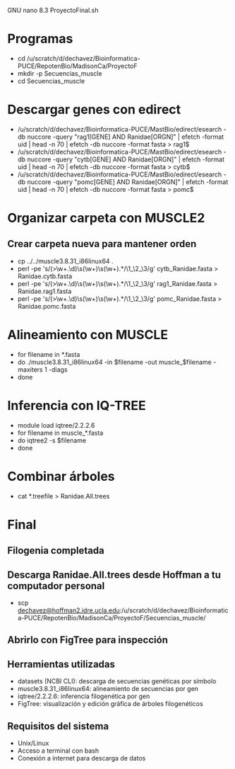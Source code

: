   GNU nano 8.3                                                                            ProyectoFinal.sh
# Programas

* cd /u/scratch/d/dechavez/Bioinformatica-PUCE/RepotenBio/MadisonCa/ProyectoF
* mkdir -p Secuencias_muscle
* cd Secuencias_muscle

# Descargar genes con edirect

* /u/scratch/d/dechavez/Bioinformatica-PUCE/MastBio/edirect/esearch -db nuccore -query "rag1[GENE] AND Ranidae[ORGN]" | efetch -format uid | head -n 70 | efetch -db nuccore -format fasta > rag1$
* /u/scratch/d/dechavez/Bioinformatica-PUCE/MastBio/edirect/esearch -db nuccore -query "cytb[GENE] AND Ranidae[ORGN]" | efetch -format uid | head -n 70 | efetch -db nuccore -format fasta > cytb$
* /u/scratch/d/dechavez/Bioinformatica-PUCE/MastBio/edirect/esearch -db nuccore -query "pomc[GENE] AND Ranidae[ORGN]" | efetch -format uid | head -n 70 | efetch -db nuccore -format fasta > pomc$

# Organizar carpeta con MUSCLE2

## Crear carpeta nueva para mantener orden
* cp ../../muscle3.8.31_i86linux64 .
* perl -pe 's/(>\w+.\d)\s(\w+)\s(\w+).*/\1_\2_\3/g' cytb_Ranidae.fasta > Ranidae.cytb.fasta
* perl -pe 's/(>\w+.\d)\s(\w+)\s(\w+).*/\1_\2_\3/g' rag1_Ranidae.fasta > Ranidae.rag1.fasta
* perl -pe 's/(>\w+.\d)\s(\w+)\s(\w+).*/\1_\2_\3/g' pomc_Ranidae.fasta > Ranidae.pomc.fasta


# Alineamiento con MUSCLE
* for filename in *.fasta
* do ./muscle3.8.31_i86linux64 -in $filename -out muscle_$filename -maxiters 1 -diags
* done

# Inferencia con IQ-TREE
* module load iqtree/2.2.2.6
* for filename in muscle_*.fasta
* do iqtree2 -s $filename
* done

# Combinar árboles
* cat *.treefile > Ranidae.All.trees

# Final
## Filogenia completada
## Descarga Ranidae.All.trees desde Hoffman a tu computador personal
* scp dechavez@hoffman2.idre.ucla.edu:/u/scratch/d/dechavez/Bioinformatica-PUCE/RepotenBio/MadisonCa/ProyectoF/Secuencias_muscle/
## Abrirlo con FigTree para inspección

## Herramientas utilizadas
* datasets (NCBI CLI): descarga de secuencias genéticas por símbolo
* muscle3.8.31_i86linux64: alineamiento de secuencias por gen
* iqtree/2.2.2.6: inferencia filogenética por gen
* FigTree: visualización y edición gráfica de árboles filogenéticos

## Requisitos del sistema
* Unix/Linux
* Acceso a terminal con bash
* Conexión a internet para descarga de datos
